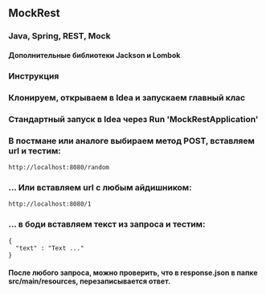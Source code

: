 ## MockRest
### Java, Spring, REST, Mock
#### Дополнительные библиотеки Jackson и Lombok

### Инструкция
### Клонируем, открываем в Idea и запускаем главный клас

  ### Стандартный запуск в Idea через Run 'MockRestApplication'
  
   ### В постмане или аналоге выбираем метод POST, вставляем url и тестим:
    http://localhost:8080/random
    
    
  ### ... Или вставляем url с любым айдишником:
    http://localhost:8080/1
    
  ### ... в боди вставляем текст из запроса и тестим:
    {
      "text" : "Text ..."
    }

#### После любого запроса, можно проверить, что в response.json в папке src/main/resources, перезаписывается ответ.
